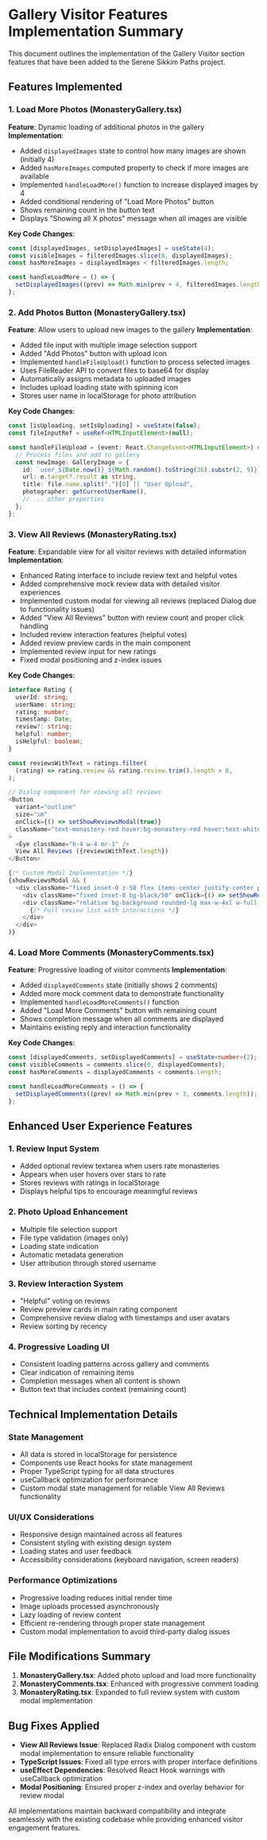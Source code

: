 # Gallery Visitor Features Implementation Summary

This document outlines the implementation of the Gallery Visitor section features that have been added to the Serene Sikkim Paths project.

## Features Implemented

### 1. Load More Photos (MonasteryGallery.tsx)

**Feature**: Dynamic loading of additional photos in the gallery
**Implementation**:
- Added `displayedImages` state to control how many images are shown (initially 4)
- Added `hasMoreImages` computed property to check if more images are available
- Implemented `handleLoadMore()` function to increase displayed images by 4
- Added conditional rendering of "Load More Photos" button
- Shows remaining count in the button text
- Displays "Showing all X photos" message when all images are visible

**Key Code Changes**:
```typescript
const [displayedImages, setDisplayedImages] = useState(4);
const visibleImages = filteredImages.slice(0, displayedImages);
const hasMoreImages = displayedImages < filteredImages.length;

const handleLoadMore = () => {
  setDisplayedImages((prev) => Math.min(prev + 4, filteredImages.length));
};
```

### 2. Add Photos Button (MonasteryGallery.tsx)

**Feature**: Allow users to upload new images to the gallery
**Implementation**:
- Added file input with multiple image selection support
- Added "Add Photos" button with upload icon
- Implemented `handleFileUpload()` function to process selected images
- Uses FileReader API to convert files to base64 for display
- Automatically assigns metadata to uploaded images
- Includes upload loading state with spinning icon
- Stores user name in localStorage for photo attribution

**Key Code Changes**:
```typescript
const [isUploading, setIsUploading] = useState(false);
const fileInputRef = useRef<HTMLInputElement>(null);

const handleFileUpload = (event: React.ChangeEvent<HTMLInputElement>) => {
  // Process files and add to gallery
  const newImage: GalleryImage = {
    id: `user_${Date.now()}_${Math.random().toString(36).substr(2, 9)}`,
    url: e.target?.result as string,
    title: file.name.split(".")[0] || "User Upload",
    photographer: getCurrentUserName(),
    // ... other properties
  };
};
```

### 3. View All Reviews (MonasteryRating.tsx)

**Feature**: Expandable view for all visitor reviews with detailed information
**Implementation**:
- Enhanced Rating interface to include review text and helpful votes
- Added comprehensive mock review data with detailed visitor experiences
- Implemented custom modal for viewing all reviews (replaced Dialog due to functionality issues)
- Added "View All Reviews" button with review count and proper click handling
- Included review interaction features (helpful votes)
- Added review preview cards in the main component
- Implemented review input for new ratings
- Fixed modal positioning and z-index issues

**Key Code Changes**:
```typescript
interface Rating {
  userId: string;
  userName: string;
  rating: number;
  timestamp: Date;
  review?: string;
  helpful: number;
  isHelpful: boolean;
}

const reviewsWithText = ratings.filter(
  (rating) => rating.review && rating.review.trim().length > 0,
);

// Dialog component for viewing all reviews
<Button
  variant="outline"
  size="sm"
  onClick={() => setShowReviewsModal(true)}
  className="text-monastery-red hover:bg-monastery-red hover:text-white"
>
  <Eye className="h-4 w-4 mr-1" />
  View All Reviews ({reviewsWithText.length})
</Button>

{/* Custom Modal Implementation */}
{showReviewsModal && (
  <div className="fixed inset-0 z-50 flex items-center justify-center p-4">
    <div className="fixed inset-0 bg-black/50" onClick={() => setShowReviewsModal(false)} />
    <div className="relative bg-background rounded-lg max-w-4xl w-full max-h-[90vh]">
      {/* Full review list with interactions */}
    </div>
  </div>
)}
```

### 4. Load More Comments (MonasteryComments.tsx)

**Feature**: Progressive loading of visitor comments
**Implementation**:
- Added `displayedComments` state (initially shows 2 comments)
- Added more mock comment data to demonstrate functionality
- Implemented `handleLoadMoreComments()` function
- Added "Load More Comments" button with remaining count
- Shows completion message when all comments are displayed
- Maintains existing reply and interaction functionality

**Key Code Changes**:
```typescript
const [displayedComments, setDisplayedComments] = useState<number>(2);
const visibleComments = comments.slice(0, displayedComments);
const hasMoreComments = displayedComments < comments.length;

const handleLoadMoreComments = () => {
  setDisplayedComments((prev) => Math.min(prev + 3, comments.length));
};
```

## Enhanced User Experience Features

### 1. Review Input System
- Added optional review textarea when users rate monasteries
- Appears when user hovers over stars to rate
- Stores reviews with ratings in localStorage
- Displays helpful tips to encourage meaningful reviews

### 2. Photo Upload Enhancement
- Multiple file selection support
- File type validation (images only)
- Loading state indication
- Automatic metadata generation
- User attribution through stored username

### 3. Review Interaction System
- "Helpful" voting on reviews
- Review preview cards in main rating component
- Comprehensive review dialog with timestamps and user avatars
- Review sorting by recency

### 4. Progressive Loading UI
- Consistent loading patterns across gallery and comments
- Clear indication of remaining items
- Completion messages when all content is shown
- Button text that includes context (remaining count)

## Technical Implementation Details

### State Management
- All data is stored in localStorage for persistence
- Components use React hooks for state management
- Proper TypeScript typing for all data structures
- useCallback optimization for performance
- Custom modal state management for reliable View All Reviews functionality

### UI/UX Considerations
- Responsive design maintained across all features
- Consistent styling with existing design system
- Loading states and user feedback
- Accessibility considerations (keyboard navigation, screen readers)

### Performance Optimizations
- Progressive loading reduces initial render time
- Image uploads processed asynchronously
- Lazy loading of review content
- Efficient re-rendering through proper state management
- Custom modal implementation to avoid third-party dialog issues

## File Modifications Summary

1. **MonasteryGallery.tsx**: Added photo upload and load more functionality
2. **MonasteryComments.tsx**: Enhanced with progressive comment loading  
3. **MonasteryRating.tsx**: Expanded to full review system with custom modal implementation

## Bug Fixes Applied

- **View All Reviews Issue**: Replaced Radix Dialog component with custom modal implementation to ensure reliable functionality
- **TypeScript Issues**: Fixed all type errors with proper interface definitions
- **useEffect Dependencies**: Resolved React Hook warnings with useCallback optimization
- **Modal Positioning**: Ensured proper z-index and overlay behavior for review modal

All implementations maintain backward compatibility and integrate seamlessly with the existing codebase while providing enhanced visitor engagement features.